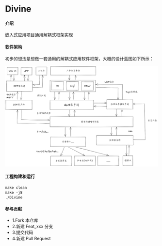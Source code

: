 # Divine

#### 介绍
嵌入式应用项目通用解耦式框架实现

#### 软件架构

初步的想法是想做一套通用的解耦式应用软件框架，大概的设计蓝图如下所示：

![](Docs/assets/Arch.png)

#### 工程构建和运行
```
make clean
make -j8
./Divine
```

#### 参与贡献

- 1.Fork 本仓库
- 2.新建 Feat_xxx 分支
- 3.提交代码
- 4.新建 Pull Request
